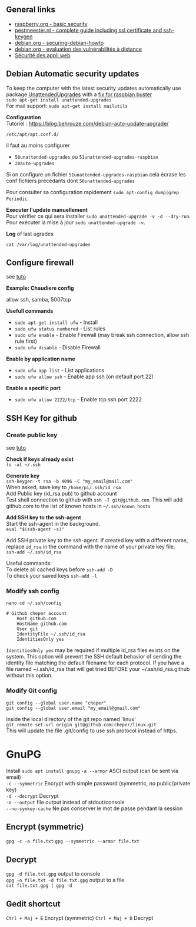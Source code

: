 ## General links
- [raspberry.org - basic security](https://www.raspberrypi.org/documentation/configuration/security.md)
- [pestmeester.nl - complete guide including ssl certificate and ssh-keygen](http://pestmeester.nl/)
- [debian.org - securing-debian-howto](https://www.debian.org/doc/manuals/securing-debian-howto/ch-sec-services.fr.html)
- [debian.org - evaluation des vulnérabilités à distance](https://www.debian.org/doc/manuals/securing-debian-howto/ch-sec-tools.fr.html#s-vuln-asses)
- [Sécurité des appli web](https://blog.behrouze.com/securite/)


## Debian Automatic security updates

To keep the computer with the latest security updates automatically
use package [UnattendedUpgrades](https://wiki.debian.org/UnattendedUpgrades)
with a [fix for raspbian buster](https://raspberrypi.stackexchange.com/a/102350)  
`sudo apt-get install unattended-upgrades`  
For mail support: `sudo apt-get install mailutils`

**Configuration**  
Tutoriel : https://blog.behrouze.com/debian-auto-update-upgrade/

`/etc/apt/apt.conf.d/`

il faut au moins configurer 

* `50unattended-upgrades` ou `51unattended-upgrades-raspbian`  
* `20auto-upgrades`

Si on configure un fichier `51unattended-upgrades-raspbian` cela écrase les conf fichiers précédants dont `50unattended-upgrades`

Pour consulter sa configuration rapidement `sudo apt-config dump|grep Periodic`.  

**Executer l'update manuellement**  
Pour vérifier ce qui sera installer `sudo unattended-upgrade -v -d --dry-run`.  
Pour exécuter la mise à jour `sudo unattended-upgrade -v`.

**Log** of last ugrades

`cat /var/log/unattended-upgrades`


## Configure firewall
see [tuto](https://www.tecmint.com/setup-ufw-firewall-on-ubuntu-and-debian/)

**Example: Chaudiere config**

allow ssh, samba, 5007tcp

**Usefull commands**

* `sudo apt-get install ufw` - Install
* `sudo ufw status numbered` - List rules 
* `sudo ufw enable` - Enable Firewall (may break ssh connection, allow ssh rule first)
* `sudo ufw disable` - Disable Firewall

**Enable by application name**

* `sudo ufw app list` - List applications
* `sudo ufw allow ssh` - Enable app ssh (on default port 22)

**Enable a specific port**

* `sudo ufw allow 2222/tcp` - Enable tcp ssh port 2222 

## SSH Key for github
### Create public key
see [tuto](https://help.github.com/en/github/authenticating-to-github/connecting-to-github-with-ssh)

**Check if keys already exist**  
`ls -al ~/.ssh`

**Generate key**  
`ssh-keygen -t rsa -b 4096 -C "my_email@mail.com"`  
When asked, save key to `/home/pi/.ssh/id_rsa`  
Add Public key (id_rsa.pub) to github account  
Test shell connection to github with `ssh -T git@github.com`. This will add github.com to the list of known hosts in `~/.ssh/known_hosts`  

**Add SSH key to the ssh-agent**  
Start the ssh-agent in the background.  
`eval "$(ssh-agent -s)"`

Add SSH private key to the ssh-agent. If created key with a different name, replace `id_rsa` in the command with the name of your private key file.  
`ssh-add ~/.ssh/id_rsa`

Useful commands:  
To delete all cached keys before `ssh-add -D`  
To check your saved keys `ssh-add -l`  

### Modify ssh config
`nano cd ~/.ssh/config`  

	# Github cheper account
		Host github.com
		HostName github.com
		User git
		IdentityFile ~/.ssh/id_rsa
		IdentitiesOnly yes

`IdentitiesOnly yes` may be required if multiple id_rsa files exists on the system. This option will prevent the SSH default behavior of sending the identity file matching the default filename for each protocol. If you have a file named ~/.ssh/id_rsa that will get tried BEFORE your ~/.ssh/id_rsa.github without this option.  

### Modify Git config  
`git config --global user.name "cheper"`  
`git config --global user.email "my_email@gmail.com"`  

Inside the local directory of the git repo named 'linux'  
`git remote set-url origin git@github.com:cheper/linux.git`  
This will update the file .git/config to use ssh protocol instead of https.  

# GnuPG

Install `sudo apt install gnupg`
`-a --armor`		ASCI output (can be sent via email)  
`-c --symmetric`	Encrypt with simple password (symmetric, no public/private key)  
`-d --decrypt`		Decrypt  
`-o --output`		file output instead of stdout/console  
`--no-symkey-cache` Ne pas conserver le mot de passe pendant la session

## Encrypt (symmetric)

`gpg -c -a file.txt`
`gpg --symmetric --armor file.txt`

## Decrypt

`gpg -d file.txt.gpg` output to console  
`gpg -o file.txt -d file.txt.gpg` output to a file  
`cat file.txt.gpg | gpg -d`  

## Gedit shortcut

`Ctrl + Maj + E` Encrypt (symmetric)
`Ctrl + Maj + D` Decrypt

